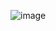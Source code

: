 
![image](https://user-images.githubusercontent.com/90535796/235326679-eff1b12e-0b50-4298-8c9d-a7ae4a5bb56b.png)
